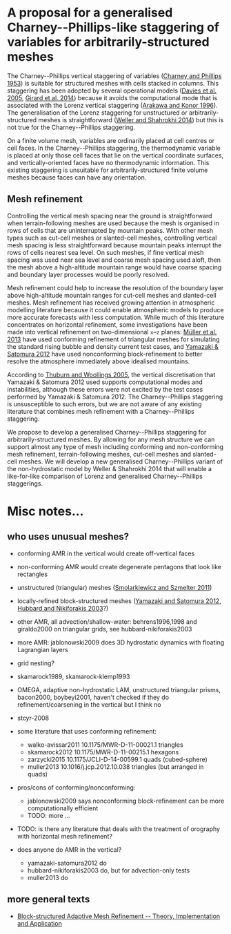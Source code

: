 # A proposal for a generalised Charney--Phillips-like staggering of variables for arbitrarily-structured meshes

The Charney--Phillips vertical staggering of variables ([Charney and Phillips 1953](https://doi.org/10.1175/1520-0469(1953)010<0071:NIOTQG>2.0.CO;2)) is suitable for structured meshes with cells stacked in columns.
This staggering has been adopted by several operational models ([Davies et al. 2005](https://doi.org/10.1256/qj.04.101), [Girard et al. 2014](https://doi.org/10.1175/MWR-D-13-00255.1)) because it avoids the computational mode that is associated with the Lorenz vertical staggering ([Arakawa and Konor 1996](https://doi.org/10.1175/1520-0493(1996)124<0511:VDOTPE>2.0.CO;2)).
The generalisation of the Lorenz staggering for unstructured or arbitrarily-structured meshes is straightforward ([Weller and Shahrokhi 2014](https://doi.org/10.1175/MWR-D-14-00054.1)) but this is not true for the Charney--Phillips staggering.

On a finite volume mesh, variables are ordinarily placed at cell centres or cell faces.  In the Charney--Phillips staggering, the thermodynamic variable is placed at only those cell faces that lie on the vertical coordinate surfaces, and vertically-oriented faces have no thermodynamic information.  This existing staggering is unsuitable for arbitrarily-structured finite volume meshes because faces can have any orientation.

## Mesh refinement

Controlling the vertical mesh spacing near the ground is straightforward when terrain-following meshes are used because the mesh is organised in rows of cells that are uninterrupted by mountain peaks.  With other mesh types such as cut-cell meshes or slanted-cell meshes, controlling vertical mesh spacing is less straightforward because mountain peaks interrupt the rows of cells nearest sea level.   On such meshes, if fine vertical mesh spacing was used near sea level and coarse mesh spacing used aloft, then the mesh above a high-altitude mountain range would have coarse spacing and boundary layer processes would be poorly resolved.

Mesh refinement could help to increase the resolution of the boundary layer above high-altitude mountain ranges for cut-cell meshes and slanted-cell meshes.
Mesh refinement has received growing attention in atmospheric modelling literature because it could enable atmospheric models to produce more accurate forecasts with less computation.
While much of this literature concentrates on horizontal refinement, some investigations have been made into vertical refinement on two-dimensional `x`–`z` planes: [Müller et al. 2013](https://doi.org/10.1016/j.jcp.2012.10.038) have used conforming refinement of triangular meshes for simulating the standard rising bubble and density current test cases, and [Yamazaki & Satomura 2012](https://doi.org/10.1002/asl.358) have used nonconforming block-refinement to better resolve the atmosphere immediately above idealised mountains.

<!---TODO: is there any other literature about high resolution near the ground for cut-cells?-->

According to [Thuburn and Woollings 2005](https://doi.org/10.1016/j.jcp.2004.08.018), the vertical discretisation that Yamazaki & Satomura 2012 used supports computational modes and instabilities, although these errors were not excited by the test cases performed by Yamazaki & Satomura 2012.  The Charney--Phillips staggering is unsusceptible to such errors, but we are not aware of any existing literature that combines mesh refinement with a Charney--Phillips staggering.

We propose to develop a generalised Charney--Phillips staggering for arbitrarily-structured meshes.  By allowing for any mesh structure we can support almost any type of mesh including conforming and non-conforming mesh refinement, terrain-following meshes, cut-cell meshes and slanted-cell meshes.
We will develop a new generalised Charney--Phillips variant of the non-hydrostatic model by Weller & Shahrokhi 2014 that will enable a like-for-like comparison of Lorenz and generalised Charney--Phillips staggerings.
<!--TODO: explain tests that we want to do-->
<!--TODO: close by reiterating benefits-->


# Misc notes...
## who uses unusual meshes?

* conforming AMR in the vertical would create off-vertical faces
* non-conforming AMR would create degenerate pentagons that look like rectangles

* unstructured (triangular) meshes ([Smolarkiewicz and Szmelter 2011](https://doi.org/10.2478/s11600-011-0043-z))
* locally-refined block-structured meshes ([Yamazaki and Satomura 2012](https://doi.org/10.1002/asl.358), [Hubbard and Nikiforakis 2003](https://doi.org/10.1175//2568.1)?)
* other AMR, all advection/shallow-water: behrens1996,1998 and giraldo2000 on triangular grids, see hubbard-nikiforakis2003
* more AMR: jablonowski2009 does 3D hydrostatic dynamics with floating Lagrangian layers
* grid nesting?
* skamarock1989, skamarock-klemp1993
* OMEGA, adaptive non-hydrostatic LAM, unstructured triangular prisms, bacon2000, boybeyi2001, haven't checked if they do refinement/coarsening in the vertical but I think no
* stcyr-2008

* some literature that uses conforming refinement:
  - walko-avissar2011 10.1175/MWR-D-11-00021.1 triangles
  - skamarock2012 10.1175/MWR-D-11-00215.1 hexagons
  - zarzycki2015 10.1175/JCLI-D-14-00599.1 quads (cubed-sphere)
  - muller2013 10.1016/j.jcp.2012.10.038 triangles (but arranged in quads)
* pros/cons of conforming/nonconforming:
  - jablonowski2009 says nonconforming block-refinement can be more computationally efficient
  * TODO: more ...
* TODO: is there any literature that deals with the treatment of orography with horizontal mesh refinement?

* does anyone do AMR in the vertical?
  * yamazaki-satomura2012 do
  * hubbard-nikiforakis2003 do, but for advection-only tests
  * muller2013 do


## more general texts

* [Block-structured Adaptive Mesh Refinement -- Theory, Implementation and Application](https://doi.org/10.1051/proc/201134002)

<!---
Almost all atmospheric models treat horizontal and vertical dimensions separately, leading to separate choices of horizontal and vertical staggerings.  In the horizontal, the Arakawa C-grid is commonly used because inertio-gravity waves have accurate dispersion properties [Arakawa and Lamb 1977](https://books.google.co.uk/books?id=nN_4561KTIIC&lpg=PA173&ots=yKV39fe7eu&dq=Computational%20design%20of%20the%20basic%20dynamical%20processes%20of%20the%20UCLA%20general%20circulation%20model&lr&pg=PA173#v=onepage&q&f=false).
-->
